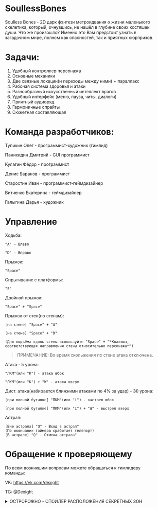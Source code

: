 # SoullessBones
Soulless Bones - 2D дарк фэнтези метроидвания о жизни маленького скелетика, который, очнувшись, не нашёл в глубине своих костяшек души. Что же произошло? Именно это 
Вам предстоит узнать в загадочном мире, полном как опасностей, так и приятных сюрпризов.

# Задачи:
1) Удобный контроллер персонажа
2) Основные механики
3) Две связные локации(и переходы между ними) + параллакс 
4) Рабочая система здоровья и атаки
5) Разнообразный искусственный интеллект врагов
6) Удобный интерфейс (меню, пауза, читы, диалоги)
7) Приятный аудиоряд
8) Гармоничные спрайты
9) Сюжетная составляющая

# Команда разработчиков:
Тупикин Олег - программист-художник (тимлид)

Панихидин Дмитрий - GUI программист

Кулагин Фёдор - программист

Денис Баранов - программист

Старостин Иван - программист-геймдизайнер

Витченко Екатерина - геймдизайнер

Галыгина Дарья - художник

# Управление

Ходьба:

	"A" - Влево

	"D" - Вправо

Прыжок:

	"Space"

Спрыгивание с платформы:

	"S"

Двойной прыжок:

	"Space" + "Space"

Прыжок от стен(по стенам):

	[на стене] "Space" + "A"

	[на стене] "Space" + "D"

	(Для подъёма вдоль стены используйте "Space" + "*Клавиша, соответствующая направлению стены относительно персонажа*")

>ПРИМЕЧАНИЕ: Во время скольжения по стене атака отключена.

Атака - 5 урона:

	"ЛКМ"(или "K") - атака вбок

	"ЛКМ"(или "K") + "W" - атака вверх

Дист. атака(набирается ближними атаками по 4% за удар) - 30 урона:

	[при полной бутылке] "ПКМ"(или "L") - выстрел вбок

	[при полной бутылке] "ПКМ"(или "L") + "W" - выстрел вверх
Астрал:

	[Вне астрала] "Q" - Вход в астрал"
	(По окончании таймера сработает телепорт)
	[В астрале] "Q" - Отмена астрала"

# Обращение к проверяющему

По всем возникшим вопросам можете обращаться к тимлидеру команды:

VK: https://vk.com/dexight

TG: @Dexight

<details>
  <summary>ОСТРОРОЖНО - СПОЙЛЕР РАСПОЛОЖЕНИЯ СЕКРЕТНЫХ ЗОН</summary>

1. Две простые скрытные зоны по бокам от статуи (которая в локации над коконом).

2. После получения двойного прыжка - вновь спуститесь вниз и обратите внимание на левую стенку.

3. После получения прыжка по стенам - вернитесь к кокону и поднемитесь по стенке наверх. Секретную зону охраняет ворон.

4. После выхода из комнаты короля жаб можно заметить справа одинокую платформу. Просто так до неё допрыгнуть не получится. Поднявшись по стене наверх вы попадёте в секретную зону.
<details>
  <summary>Подсказка к секретной зоне №4</summary>
  Используйте только что полученный навык
</details>
